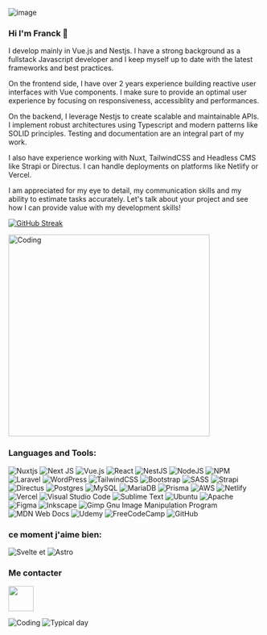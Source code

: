 ![image](https://github.com/antikkorps/antikkorps/assets/68828345/f585b1c5-375c-441a-9e76-8beecdd1bc5a)


### Hi I'm Franck 👋

I develop mainly in Vue.js and Nestjs. I have a strong background as a fullstack Javascript developer and I keep myself up to date with the latest frameworks and best practices.

On the frontend side, I have over 2 years experience building reactive user interfaces with Vue components. I make sure to provide an optimal user experience by focusing on responsiveness, accessiblity and performances.

On the backend, I leverage Nestjs to create scalable and maintainable APIs. I implement robust architectures using Typescript and modern patterns like SOLID principles. Testing and documentation are an integral part of my work.

I also have experience working with Nuxt, TailwindCSS and Headless CMS like Strapi or Directus. I can handle deployments on platforms like Netlify or Vercel.

I am appreciated for my eye to detail, my communication skills and my ability to estimate tasks accurately. 
Let's talk about your project and see how I can provide value with my development skills!

<!--
**antikkorps/antikkorps** is a ✨ _special_ ✨ repository because its `README.md` (this file) appears on your GitHub profile.

Here are some ideas to get you started:

- 🔭 I’m currently working on ...
- 🌱 I’m currently learning ...
- 👯 I’m looking to collaborate on ...
- 🤔 I’m looking for help with ...
- 💬 Ask me about ...
- 📫 How to reach me: ...
- 😄 Pronouns: ...
- ⚡ Fun fact: ...
-->

[![GitHub Streak](https://github-readme-streak-stats.herokuapp.com?user=antikkorps&theme=dark&exclude_days=Sun%2CSat)](https://git.io/streak-stats)

<img align="center" alt="Coding" width="400" margin="auto" src="https://images.unsplash.com/photo-1504805572947-34fad45aed93?q=80&w=2070&auto=format&fit=crop&ixlib=rb-4.0.3&ixid=M3wxMjA3fDB8MHxwaG90by1wYWdlfHx8fGVufDB8fHx8fA%3D%3D">
<h3 align="left">Languages and Tools:</h3>

![Nuxtjs](https://img.shields.io/badge/Nuxt-002E3B?style=for-the-badge&logo=nuxtdotjs&logoColor=#00DC82)
![Next JS](https://img.shields.io/badge/Next-black?style=for-the-badge&logo=next.js&logoColor=white)
![Vue.js](https://img.shields.io/badge/vuejs-%2335495e.svg?style=for-the-badge&logo=vuedotjs&logoColor=%234FC08D)
![React](https://img.shields.io/badge/react-%2320232a.svg?style=for-the-badge&logo=react&logoColor=%2361DAFB)
![NestJS](https://img.shields.io/badge/nestjs-%23E0234E.svg?style=for-the-badge&logo=nestjs&logoColor=white)
![NodeJS](https://img.shields.io/badge/node.js-6DA55F?style=for-the-badge&logo=node.js&logoColor=white)
![NPM](https://img.shields.io/badge/NPM-%23CB3837.svg?style=for-the-badge&logo=npm&logoColor=white)
![Laravel](https://img.shields.io/badge/laravel-%23FF2D20.svg?style=for-the-badge&logo=laravel&logoColor=white)
![WordPress](https://img.shields.io/badge/WordPress-%23117AC9.svg?style=for-the-badge&logo=WordPress&logoColor=white)
![TailwindCSS](https://img.shields.io/badge/tailwindcss-%2338B2AC.svg?style=for-the-badge&logo=tailwind-css&logoColor=white)
![Bootstrap](https://img.shields.io/badge/bootstrap-%238511FA.svg?style=for-the-badge&logo=bootstrap&logoColor=white)
![SASS](https://img.shields.io/badge/SASS-hotpink.svg?style=for-the-badge&logo=SASS&logoColor=white)
![Strapi](https://img.shields.io/badge/strapi-%232E7EEA.svg?style=for-the-badge&logo=strapi&logoColor=white)
![Directus](https://img.shields.io/badge/directus-%2364f.svg?style=for-the-badge&logo=directus&logoColor=white)
![Postgres](https://img.shields.io/badge/postgres-%23316192.svg?style=for-the-badge&logo=postgresql&logoColor=white)
![MySQL](https://img.shields.io/badge/mysql-%2300f.svg?style=for-the-badge&logo=mysql&logoColor=white)
![MariaDB](https://img.shields.io/badge/MariaDB-003545?style=for-the-badge&logo=mariadb&logoColor=white)
![Prisma](https://img.shields.io/badge/Prisma-3982CE?style=for-the-badge&logo=Prisma&logoColor=white)
![AWS](https://img.shields.io/badge/AWS-%23FF9900.svg?style=for-the-badge&logo=amazon-aws&logoColor=white)
![Netlify](https://img.shields.io/badge/netlify-%23000000.svg?style=for-the-badge&logo=netlify&logoColor=#00C7B7)
![Vercel](https://img.shields.io/badge/vercel-%23000000.svg?style=for-the-badge&logo=vercel&logoColor=white)
![Visual Studio Code](https://img.shields.io/badge/Visual%20Studio%20Code-0078d7.svg?style=for-the-badge&logo=visual-studio-code&logoColor=white)
![Sublime Text](https://img.shields.io/badge/sublime_text-%23575757.svg?style=for-the-badge&logo=sublime-text&logoColor=important)
![Ubuntu](https://img.shields.io/badge/Ubuntu-E95420?style=for-the-badge&logo=ubuntu&logoColor=white)
![Apache](https://img.shields.io/badge/apache-%23D42029.svg?style=for-the-badge&logo=apache&logoColor=white)
![Figma](https://img.shields.io/badge/figma-%23F24E1E.svg?style=for-the-badge&logo=figma&logoColor=white)
![Inkscape](https://img.shields.io/badge/Inkscape-e0e0e0?style=for-the-badge&logo=inkscape&logoColor=080A13)
![Gimp Gnu Image Manipulation Program](https://img.shields.io/badge/Gimp-657D8B?style=for-the-badge&logo=gimp&logoColor=FFFFFF)
![MDN Web Docs](https://img.shields.io/badge/MDN_Web_Docs-black?style=for-the-badge&logo=mdnwebdocs&logoColor=white)
![Udemy](https://img.shields.io/badge/Udemy-A435F0?style=for-the-badge&logo=Udemy&logoColor=white)
![FreeCodeCamp](https://img.shields.io/badge/Freecodecamp-%23123.svg?&style=for-the-badge&logo=freecodecamp&logoColor=green)
![GitHub](https://img.shields.io/badge/github-%23121011.svg?style=for-the-badge&logo=github&logoColor=white)

### ce moment j'aime bien:
![Svelte](https://img.shields.io/badge/svelte-%23f1413d.svg?style=for-the-badge&logo=svelte&logoColor=white)
et 
![Astro](https://img.shields.io/badge/astro-%232C2052.svg?style=for-the-badge&logo=astro&logoColor=white)

### Me contacter
<p align="left">
<a href="https://www.linkedin.com/in/franck-vienot-a0129a1a0/" target="blank"><img align="center" src="https://user-images.githubusercontent.com/74038190/235294012-0a55e343-37ad-4b0f-924f-c8431d9d2483.gif" alt="" height="50" width="50" /></a>
</p>

![Coding](https://user-images.githubusercontent.com/74038190/212284087-bbe7e430-757e-4901-90bf-4cd2ce3e1852.gif)
![Typical day](https://user-images.githubusercontent.com/74038190/212747657-7a8d59da-69c8-4110-8ea8-f8102fd0b413.gif)


